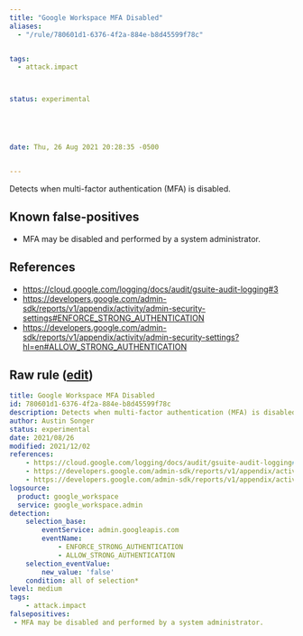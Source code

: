 ```yaml
---
title: "Google Workspace MFA Disabled"
aliases:
  - "/rule/780601d1-6376-4f2a-884e-b8d45599f78c"


tags:
  - attack.impact



status: experimental





date: Thu, 26 Aug 2021 20:28:35 -0500


---
```


Detects when multi-factor authentication (MFA) is disabled.

<!--more-->


## Known false-positives

* MFA may be disabled and performed by a system administrator.



## References

* https://cloud.google.com/logging/docs/audit/gsuite-audit-logging#3
* https://developers.google.com/admin-sdk/reports/v1/appendix/activity/admin-security-settings#ENFORCE_STRONG_AUTHENTICATION
* https://developers.google.com/admin-sdk/reports/v1/appendix/activity/admin-security-settings?hl=en#ALLOW_STRONG_AUTHENTICATION


## Raw rule ([edit](https://github.com/SigmaHQ/sigma/edit/master/rules/cloud/gworkspace/gworkspace_mfa_disabled.yml))
```yaml
title: Google Workspace MFA Disabled
id: 780601d1-6376-4f2a-884e-b8d45599f78c
description: Detects when multi-factor authentication (MFA) is disabled.
author: Austin Songer
status: experimental
date: 2021/08/26
modified: 2021/12/02
references:
    - https://cloud.google.com/logging/docs/audit/gsuite-audit-logging#3
    - https://developers.google.com/admin-sdk/reports/v1/appendix/activity/admin-security-settings#ENFORCE_STRONG_AUTHENTICATION
    - https://developers.google.com/admin-sdk/reports/v1/appendix/activity/admin-security-settings?hl=en#ALLOW_STRONG_AUTHENTICATION
logsource:
  product: google_workspace
  service: google_workspace.admin
detection:
    selection_base:
        eventService: admin.googleapis.com
        eventName: 
            - ENFORCE_STRONG_AUTHENTICATION
            - ALLOW_STRONG_AUTHENTICATION
    selection_eventValue:
        new_value: 'false'
    condition: all of selection*
level: medium
tags:
    - attack.impact
falsepositives:
 - MFA may be disabled and performed by a system administrator.
 
```

